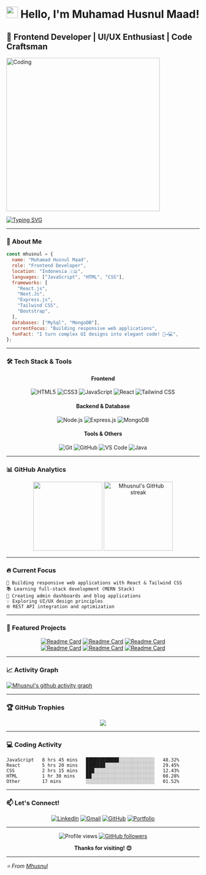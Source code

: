 # <img src="https://media.giphy.com/media/hvRJCLFzcasrR4ia7z/giphy.gif" width="30px"/> Hello, I'm Muhamad Husnul Maad!

## 🚀 Frontend Developer | UI/UX Enthusiast | Code Craftsman

<img align="center" alt="Coding" width="400" src="https://media.giphy.com/media/qgQUggAC3Pfv687qPC/giphy.gif">

[![Typing SVG](https://readme-typing-svg.herokuapp.com?font=Fira+Code&pause=1000&color=36BCF7&width=435&lines=Frontend+Developer+in+the+Making;Building+Clean+%26+Responsive+UIs;React+%26+Tailwind+CSS+Enthusiast;Learning+Full-Stack+Development)](https://git.io/typing-svg)

---

### 🎯 About Me

```javascript
const mhusnul = {
  name: "Muhamad Husnul Maad",
  role: "Frontend Developer",
  location: "Indonesia 🇮🇩",
  languages: ["JavaScript", "HTML", "CSS"],
  frameworks: [
    "React.js",
    "Next.Js",
    "Express.js",
    "Tailwind CSS",
    "Bootstrap",
  ],
  databases: ["MySql", "MongoDB"],
  currentFocus: "Building responsive web applications",
  funFact: "I turn complex UI designs into elegant code! 🎨→💻",
};
```

---

### 🛠️ Tech Stack & Tools

<div align="center">

#### Frontend

![HTML5](https://img.shields.io/badge/HTML5-E34F26?style=for-the-badge&logo=html5&logoColor=white)
![CSS3](https://img.shields.io/badge/CSS3-1572B6?style=for-the-badge&logo=css3&logoColor=white)
![JavaScript](https://img.shields.io/badge/JavaScript-F7DF1E?style=for-the-badge&logo=javascript&logoColor=black)
![React](https://img.shields.io/badge/React-20232A?style=for-the-badge&logo=react&logoColor=61DAFB)
![Tailwind CSS](https://img.shields.io/badge/Tailwind_CSS-38B2AC?style=for-the-badge&logo=tailwind-css&logoColor=white)

#### Backend & Database

![Node.js](https://img.shields.io/badge/Node.js-43853D?style=for-the-badge&logo=node.js&logoColor=white)
![Express.js](https://img.shields.io/badge/Express.js-404D59?style=for-the-badge)
![MongoDB](https://img.shields.io/badge/MongoDB-4EA94B?style=for-the-badge&logo=mongodb&logoColor=white)

#### Tools & Others

![Git](https://img.shields.io/badge/Git-F05032?style=for-the-badge&logo=git&logoColor=white)
![GitHub](https://img.shields.io/badge/GitHub-100000?style=for-the-badge&logo=github&logoColor=white)
![VS Code](https://img.shields.io/badge/VS_Code-0078D4?style=for-the-badge&logo=visual%20studio%20code&logoColor=white)
![Java](https://img.shields.io/badge/Java-ED8B00?style=for-the-badge&logo=java&logoColor=white)

</div>

---

### 📊 GitHub Analytics

<div align="center">
  <img height="180em" src="https://github-readme-stats.vercel.app/api/top-langs/?username=Mhusnul&layout=compact&langs_count=7&theme=tokyonight"/>
  <img  height="180em" src="https://github-readme-streak-stats.herokuapp.com/?user=Mhusnul&theme=tokyonight" alt="Mhusnul's GitHub streak"/>
</div>

---

### 🔥 Current Focus

```
🎯 Building responsive web applications with React & Tailwind CSS
📚 Learning full-stack development (MERN Stack)
🚀 Creating admin dashboards and blog applications
💡 Exploring UI/UX design principles
🌐 REST API integration and optimization
```

---

### 🌟 Featured Projects

<div align="center">

[![Readme Card](https://github-readme-stats.vercel.app/api/pin/?username=Mhusnul&repo=personal-website&theme=tokyonight)](https://github.com/Mhusnul/personal-website)
[![Readme Card](https://github-readme-stats.vercel.app/api/pin/?username=Mhusnul&repo=store&theme=tokyonight)](https://github.com/Mhusnul/store)
[![Readme Card](https://github-readme-stats.vercel.app/api/pin/?username=Mhusnul&repo=movie-app&theme=tokyonight)](https://github.com/Mhusnul/movie-app)  
[![Readme Card](https://github-readme-stats.vercel.app/api/pin/?username=Mhusnul&repo=save-the-day-blog&theme=tokyonight)](https://github.com/Mhusnul/save-the-day-blog)
[![Readme Card](https://github-readme-stats.vercel.app/api/pin/?username=Mhusnul&repo=crypto-tracker&theme=tokyonight)](https://github.com/Mhusnul/crypto-tracker)
[![Readme Card](https://github-readme-stats.vercel.app/api/pin/?username=Mhusnul&repo=valbuty-securitas&theme=tokyonight)](https://github.com/Mhusnul/valbuty-securitas)

</div>

---

### 📈 Activity Graph

[![Mhusnul's github activity graph](https://github-readme-activity-graph.vercel.app/graph?username=Mhusnul&theme=tokyo-night)](https://github.com/ashutosh00710/github-readme-activity-graph)

---

### 🏆 GitHub Trophies

<div align="center">
  <img src="https://github-profile-trophy.vercel.app/?username=Mhusnul&theme=tokyonight&no-frame=false&no-bg=false&margin-w=4" />
</div>

---

### 💻 Coding Activity

<!--START_SECTION:waka-->

```text
JavaScript   8 hrs 45 mins   ████████████░░░░░░░░░░░░░   48.32%
React        5 hrs 20 mins   ███████░░░░░░░░░░░░░░░░░░   29.45%
CSS          2 hrs 15 mins   ███░░░░░░░░░░░░░░░░░░░░░░   12.43%
HTML         1 hr 30 mins    ██░░░░░░░░░░░░░░░░░░░░░░░   08.28%
Other        17 mins         ░░░░░░░░░░░░░░░░░░░░░░░░░   01.52%
```

<!--END_SECTION:waka-->

---

### 📫 Let's Connect!

<div align="center">

[![LinkedIn](https://img.shields.io/badge/LinkedIn-0077B5?style=for-the-badge&logo=linkedin&logoColor=white)](https://www.linkedin.com/in/m-husnul-maad/)
[![Gmail](https://img.shields.io/badge/Gmail-D14836?style=for-the-badge&logo=gmail&logoColor=white)](mailto:muhamadhusnul95@gmail.com)
[![GitHub](https://img.shields.io/badge/GitHub-100000?style=for-the-badge&logo=github&logoColor=white)](https://github.com/Mhusnul)
[![Portfolio](https://img.shields.io/badge/Portfolio-255E63?style=for-the-badge&logo=About.me&logoColor=white)](https://mhusnul.github.io)

</div>

---

<div align="center">

![Profile views](https://komarev.com/ghpvc/?username=Mhusnul&label=Profile%20views&color=0e75b6&style=flat)
[![GitHub followers](https://img.shields.io/github/followers/Mhusnul?label=Follow&style=social)](https://github.com/Mhusnul)

**Thanks for visiting! 😊**

</div>

---

_⭐️ From [Mhusnul](https://github.com/Mhusnul)_
